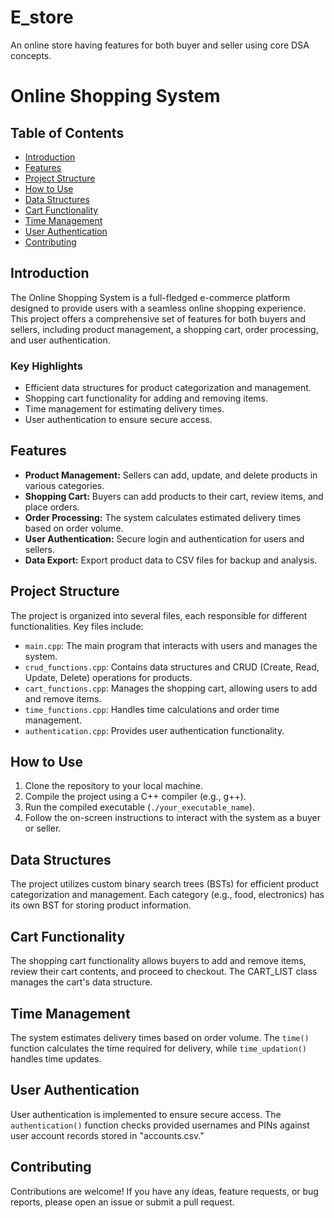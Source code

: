 # E_store
An online store having features for both buyer and seller using core DSA concepts.
# Online Shopping System


## Table of Contents
- [Introduction](#introduction)
- [Features](#features)
- [Project Structure](#project-structure)
- [How to Use](#how-to-use)
- [Data Structures](#data-structures)
- [Cart Functionality](#cart-functionality)
- [Time Management](#time-management)
- [User Authentication](#user-authentication)
- [Contributing](#contributing)


## Introduction
The Online Shopping System is a full-fledged e-commerce platform designed to provide users with a seamless online shopping experience. This project offers a comprehensive set of features for both buyers and sellers, including product management, a shopping cart, order processing, and user authentication.

### Key Highlights
- Efficient data structures for product categorization and management.
- Shopping cart functionality for adding and removing items.
- Time management for estimating delivery times.
- User authentication to ensure secure access.

## Features
- **Product Management:** Sellers can add, update, and delete products in various categories.
- **Shopping Cart:** Buyers can add products to their cart, review items, and place orders.
- **Order Processing:** The system calculates estimated delivery times based on order volume.
- **User Authentication:** Secure login and authentication for users and sellers.
- **Data Export:** Export product data to CSV files for backup and analysis.

## Project Structure
The project is organized into several files, each responsible for different functionalities. Key files include:
- `main.cpp`: The main program that interacts with users and manages the system.
- `crud_functions.cpp`: Contains data structures and CRUD (Create, Read, Update, Delete) operations for products.
- `cart_functions.cpp`: Manages the shopping cart, allowing users to add and remove items.
- `time_functions.cpp`: Handles time calculations and order time management.
- `authentication.cpp`: Provides user authentication functionality.

## How to Use
1. Clone the repository to your local machine.
2. Compile the project using a C++ compiler (e.g., g++).
3. Run the compiled executable (`./your_executable_name`).
4. Follow the on-screen instructions to interact with the system as a buyer or seller.

## Data Structures
The project utilizes custom binary search trees (BSTs) for efficient product categorization and management. Each category (e.g., food, electronics) has its own BST for storing product information.

## Cart Functionality
The shopping cart functionality allows buyers to add and remove items, review their cart contents, and proceed to checkout. The CART_LIST class manages the cart's data structure.

## Time Management
The system estimates delivery times based on order volume. The `time()` function calculates the time required for delivery, while `time_updation()` handles time updates.

## User Authentication
User authentication is implemented to ensure secure access. The `authentication()` function checks provided usernames and PINs against user account records stored in "accounts.csv."

## Contributing
Contributions are welcome! If you have any ideas, feature requests, or bug reports, please open an issue or submit a pull request.


